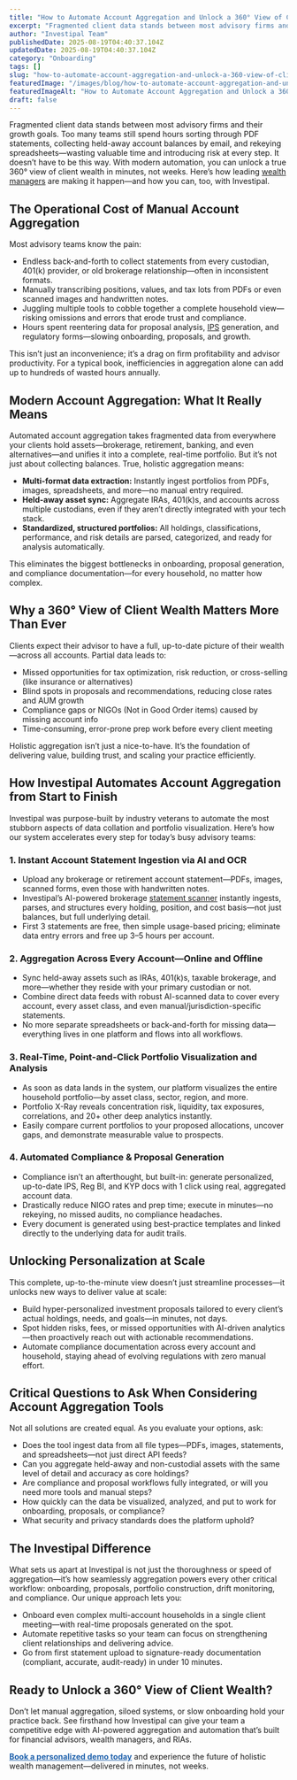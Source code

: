 ```yaml
---
title: "How to Automate Account Aggregation and Unlock a 360° View of Client Wealth in Minutes"
excerpt: "Fragmented client data stands between most advisory firms and their growth goals. Too many teams still spend hours sorting through PDF statements, collecting held-away account balances by email, and rekeying."
author: "Investipal Team"
publishedDate: 2025-08-19T04:40:37.104Z
updatedDate: 2025-08-19T04:40:37.104Z
category: "Onboarding"
tags: []
slug: "how-to-automate-account-aggregation-and-unlock-a-360-view-of-client-wealth-in-minutes"
featuredImage: "/images/blog/how-to-automate-account-aggregation-and-unlock-a-360-view-of-client-wealth-in-minutes__683aba2fd7c8ad0732b906f3_pexels-photo-265087.jpeg"
featuredImageAlt: "How to Automate Account Aggregation and Unlock a 360° View of Client Wealth in Minutes"
draft: false
---
```

<p>Fragmented client data stands between most advisory firms and their growth goals. Too many teams still spend hours sorting through PDF statements, collecting held-away account balances by email, and rekeying spreadsheets—wasting valuable time and introducing risk at every step. It doesn’t have to be this way. With modern automation, you can unlock a true 360° view of client wealth in minutes, not weeks. Here’s how leading <a href="/segments/wealth-managers">wealth managers</a> are making it happen—and how you can, too, with Investipal.</p>

<h2>The Operational Cost of Manual Account Aggregation</h2>
<p>Most advisory teams know the pain:</p>
<ul><li>Endless back-and-forth to collect statements from every custodian, 401(k) provider, or old brokerage relationship—often in inconsistent formats.</li><li>Manually transcribing positions, values, and tax lots from PDFs or even scanned images and handwritten notes.</li><li>Juggling multiple tools to cobble together a complete household view—risking omissions and errors that erode trust and compliance.</li><li>Hours spent reentering data for proposal analysis, <a href="/features/investment-policy-statements">IPS</a> generation, and regulatory forms—slowing onboarding, proposals, and growth.</li></ul>
<p>This isn’t just an inconvenience; it’s a drag on firm profitability and advisor productivity. For a typical book, inefficiencies in aggregation alone can add up to hundreds of wasted hours annually.</p>

<h2>Modern Account Aggregation: What It Really Means</h2>
<p>Automated account aggregation takes fragmented data from everywhere your clients hold assets—brokerage, retirement, banking, and even alternatives—and unifies it into a complete, real-time portfolio. But it’s not just about collecting balances. True, holistic aggregation means:</p>
<ul><li><strong>Multi-format data extraction:</strong> Instantly ingest portfolios from PDFs, images, spreadsheets, and more—no manual entry required.</li><li><strong>Held-away asset sync:</strong> Aggregate IRAs, 401(k)s, and accounts across multiple custodians, even if they aren’t directly integrated with your tech stack.</li><li><strong>Standardized, structured portfolios:</strong> All holdings, classifications, performance, and risk details are parsed, categorized, and ready for analysis automatically.</li></ul>
<p>This eliminates the biggest bottlenecks in onboarding, proposal generation, and compliance documentation—for every household, no matter how complex.</p>

<h2>Why a 360° View of Client Wealth Matters More Than Ever</h2>
<p>Clients expect their advisor to have a full, up-to-date picture of their wealth—across all accounts. Partial data leads to:</p>
<ul><li>Missed opportunities for tax optimization, risk reduction, or cross-selling (like insurance or alternatives)</li><li>Blind spots in proposals and recommendations, reducing close rates and AUM growth</li><li>Compliance gaps or NIGOs (Not in Good Order items) caused by missing account info</li><li>Time-consuming, error-prone prep work before every client meeting</li></ul>
<p>Holistic aggregation isn’t just a nice-to-have. It’s the foundation of delivering value, building trust, and scaling your practice efficiently.</p>

<h2>How Investipal Automates Account Aggregation from Start to Finish</h2>
<p>Investipal was purpose-built by industry veterans to automate the most stubborn aspects of data collation and portfolio visualization. Here’s how our system accelerates every step for today’s busy advisory teams:</p>

<h3>1. Instant Account Statement Ingestion via AI and OCR</h3>
<ul><li>Upload any brokerage or retirement account statement—PDFs, images, scanned forms, even those with handwritten notes.</li><li>Investipal’s AI-powered brokerage <a href="/features/automated-statement-scanner">statement scanner</a> instantly ingests, parses, and structures every holding, position, and cost basis—not just balances, but full underlying detail.</li><li>First 3 statements are free, then simple usage-based pricing; eliminate data entry errors and free up 3–5 hours per account.</li></ul>

<h3>2. Aggregation Across Every Account—Online and Offline</h3>
<ul><li>Sync held-away assets such as IRAs, 401(k)s, taxable brokerage, and more—whether they reside with your primary custodian or not.</li><li>Combine direct data feeds with robust AI-scanned data to cover every account, every asset class, and even manual/jurisdiction-specific statements.</li><li>No more separate spreadsheets or back-and-forth for missing data—everything lives in one platform and flows into all workflows.</li></ul>

<h3>3. Real-Time, Point-and-Click Portfolio Visualization and Analysis</h3>
<ul><li>As soon as data lands in the system, our platform visualizes the entire household portfolio—by asset class, sector, region, and more.</li><li>Portfolio X-Ray reveals concentration risk, liquidity, tax exposures, correlations, and 20+ other deep analytics instantly.</li><li>Easily compare current portfolios to your proposed allocations, uncover gaps, and demonstrate measurable value to prospects.</li></ul>

<h3>4. Automated Compliance & Proposal Generation</h3>
<ul><li>Compliance isn’t an afterthought, but built-in: generate personalized, up-to-date IPS, Reg BI, and KYP docs with 1 click using real, aggregated account data.</li><li>Drastically reduce NIGO rates and prep time; execute in minutes—no rekeying, no missed audits, no compliance headaches.</li><li>Every document is generated using best-practice templates and linked directly to the underlying data for audit trails.</li></ul>

<h2>Unlocking Personalization at Scale</h2>
<p>This complete, up-to-the-minute view doesn’t just streamline processes—it unlocks new ways to deliver value at scale:</p>
<ul><li>Build hyper-personalized investment proposals tailored to every client’s actual holdings, needs, and goals—in minutes, not days.</li><li>Spot hidden risks, fees, or missed opportunities with AI-driven analytics—then proactively reach out with actionable recommendations.</li><li>Automate compliance documentation across every account and household, staying ahead of evolving regulations with zero manual effort.</li></ul>

<h2>Critical Questions to Ask When Considering Account Aggregation Tools</h2>
<p>Not all solutions are created equal. As you evaluate your options, ask:</p>
<ul><li>Does the tool ingest data from all file types—PDFs, images, statements, and spreadsheets—not just direct API feeds?</li><li>Can you aggregate held-away and non-custodial assets with the same level of detail and accuracy as core holdings?</li><li>Are compliance and proposal workflows fully integrated, or will you need more tools and manual steps?</li><li>How quickly can the data be visualized, analyzed, and put to work for onboarding, proposals, or compliance?</li><li>What security and privacy standards does the platform uphold?</li></ul>

<h2>The Investipal Difference</h2>
<p>What sets us apart at Investipal is not just the thoroughness or speed of aggregation—it’s how seamlessly aggregation powers every other critical workflow: onboarding, proposals, portfolio construction, drift monitoring, and compliance. Our unique approach lets you:</p>
<ul><li>Onboard even complex multi-account households in a single client meeting—with real-time proposals generated on the spot.</li><li>Automate repetitive tasks so your team can focus on strengthening client relationships and delivering advice.</li><li>Go from first statement upload to signature-ready documentation (compliant, accurate, audit-ready) in under 10 minutes.</li></ul>

<h2>Ready to Unlock a 360° View of Client Wealth?</h2>
<p>Don’t let manual aggregation, siloed systems, or slow onboarding hold your practice back. See firsthand how Investipal can give your team a competitive edge with AI-powered aggregation and automation that’s built for financial advisors, wealth managers, and RIAs. </p>
<p><a href="/book-a-demo" style="font-weight:bold; color:#2062ac;">Book a personalized demo today</a> and experience the future of holistic wealth management—delivered in minutes, not weeks.</p>
